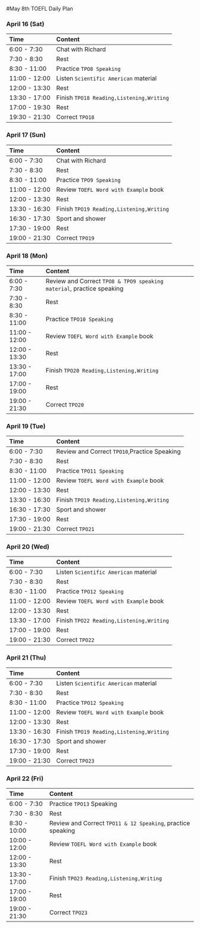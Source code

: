 #May 8th TOEFL Daily Plan

### April 16 (Sat)
| Time     | Content     |
| :------- | :---------- |
| 6:00 - 7:30   | Chat with Richard    |
| 7:30 - 8:30| Rest|
| 8:30 - 11:00 | Practice `TPO8 Speaking` |
| 11:00 - 12:00| Listen `Scientific American` material|
|12:00 - 13:30| Rest|
|13:30 - 17:00| Finish `TPO18 Reading,Listening,Writing`|
|17:00 - 19:30| Rest |
|19:30 - 21:30 | Correct `TPO18`|

### April 17 (Sun)
| Time     | Content     |
| :------- | :---------- |
| 6:00 - 7:30   | Chat with Richard    |
| 7:30 - 8:30| Rest|
| 8:30 - 11:00| Practice `TPO9 Speaking` |
| 11:00 - 12:00| Review `TOEFL Word with Example` book|
|12:00 - 13:30| Rest|
|13:30 - 16:30| Finish `TPO19 Reading,Listening,Writing`|
| 16:30 - 17:30| Sport and shower |
|17:30 - 19:00| Rest |
|19:00 - 21:30 | Correct `TPO19`|

### April 18 (Mon)
| Time     | Content     |
| :------- | :---------- |
| 6:00 - 7:30   | Review and Correct `TPO8 & TPO9 speaking material`, practice speaking|
| 7:30 - 8:30| Rest|
| 8:30 - 11:00| Practice `TPO10 Speaking` |
| 11:00 - 12:00| Review `TOEFL Word with Example` book|
|12:00 - 13:30| Rest|
|13:30 - 17:00| Finish `TPO20 Reading,Listening,Writing`|
|17:00 - 19:00| Rest |
|19:00 - 21:30 | Correct `TPO20`|

### April 19 (Tue)
| Time     | Content     |
| :------- | :---------- |
| 6:00 - 7:30   | Review and Correct `TPO10`,Practice Speaking|
| 7:30 - 8:30| Rest|
| 8:30 - 11:00| Practice `TPO11 Speaking` |
| 11:00 - 12:00| Review `TOEFL Word with Example` book|
|12:00 - 13:30| Rest|
|13:30 - 16:30| Finish `TPO19 Reading,Listening,Writing`|
| 16:30 - 17:30| Sport and shower |
|17:30 - 19:00| Rest |
|19:00 - 21:30 | Correct `TPO21`|

### April 20 (Wed)
| Time     | Content     |
| :------- | :---------- |
| 6:00 - 7:30   |  Listen `Scientific American` material |
| 7:30 - 8:30| Rest|
| 8:30 - 11:00| Practice `TPO12 Speaking` |
| 11:00 - 12:00| Review `TOEFL Word with Example` book|
|12:00 - 13:30| Rest|
|13:30 - 17:00| Finish `TPO22 Reading,Listening,Writing`|
|17:00 - 19:00| Rest |
|19:00 - 21:30 | Correct `TPO22`|

### April 21 (Thu)
| Time     | Content     |
| :------- | :---------- |
| 6:00 - 7:30   |  Listen `Scientific American` material |
| 7:30 - 8:30| Rest|
| 8:30 - 11:00| Practice `TPO12 Speaking` |
| 11:00 - 12:00| Review `TOEFL Word with Example` book|
|12:00 - 13:30| Rest|
|13:30 - 16:30| Finish `TPO19 Reading,Listening,Writing`|
| 16:30 - 17:30| Sport and shower |
| 17:30 - 19:00| Rest|
|19:00 - 21:30 | Correct `TPO23`|

### April 22 (Fri)
| Time     | Content     |
| :------- | :---------- |
| 6:00 - 7:30   |  Practice `TPO13` Speaking |
| 7:30 - 8:30| Rest|
| 8:30 - 10:00| Review and Correct `TPO11 & 12 Speaking`, practice speaking|
| 10:00 - 12:00| Review `TOEFL Word with Example` book |
|12:00 - 13:30| Rest|
|13:30 - 17:00| Finish `TPO23 Reading,Listening,Writing`|
|17:00 - 19:00| Rest |
|19:00 - 21:30 | Correct `TPO23`|
